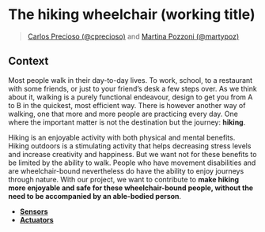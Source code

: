 # The hiking wheelchair (working title)

> [Carlos Precioso (@cprecioso)](https://github.com/cprecioso) and [Martina Pozzoni (@martypoz)](https://github.com/martypoz)

## Context

Most people walk in their day-to-day lives. To work, school, to a restaurant with some friends, or just to your friend’s desk a few steps over. As we think about it, walking is a purely functional endeavour, design to get you from A to B in the quickest, most efficient way. There is however another way of walking, one that more and more people are practicing every day. One where the important matter is not the destination but the journey: **hiking**.

Hiking is an enjoyable activity with both physical and mental benefits. Hiking outdoors is a stimulating activity that helps decreasing stress levels and increase creativity and happiness. But we want not for these benefits to be limited by the ability to walk. People who have movement disabilities and are wheelchair-bound nevertheless do have the ability to enjoy journeys through nature. With our project, we want to contribute to **make hiking more enjoyable and safe for these wheelchair-bound people, without the need to be accompanied by an able-bodied person**.

- [**Sensors**](./1-sensors.md)
- [**Actuators**](./2-actuators.md)
